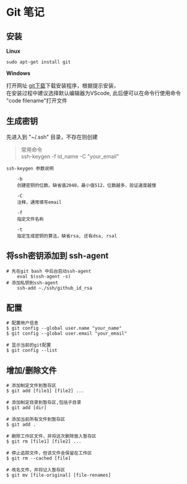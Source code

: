 # Git 笔记
## 安装
**Linux**
~~~
sudo apt-get install git
~~~
**Windows**     

打开网址 [git下载](http://git-scm.com/download/win)下载安装程序，根据提示安装，     
在安装过程中建议选择默认编辑器为VScode, 此后便可以在命令行使用命令 "code filename"打开文件
## 生成密钥
先进入到 "~/.ssh" 目录，不存在则创建     
> 常用命令  
> ssh-keygen -f id_name -C "your_email"
~~~
ssh-keygen 参数说明

    -b
    创建密钥的位数。缺省值2048，最小值512，位数越多，验证速度越慢

    -C
    注释，通常填写email

    -f 
    指定文件名称
    
    -t
    指定生成密钥的算法，缺省rsa, 还有dsa, rsal
~~~
## 将ssh密钥添加到 ssh-agent

~~~
# 先在git bash 中后台启动ssh-agent
    eval $(ssh-agent -s)
# 添加私钥到ssh-agent
    ssh-add ~./ssh/github_id_rsa
~~~

## 配置
~~~
# 配置用户信息
$ git config --global user.name "your_name"
$ git config --global user.email "your_email"

# 显示当前的git配置
$ git config --list
~~~
## 增加/删除文件
~~~
# 添加制定文件到暂存区
$ git add [file1] [file2] ...

# 添加制定目录到暂存区,包括子目录
$ git add [dir]

# 添加当前所有文件到暂存区
$ git add .

# 删除工作区文件，并将这次删除放入暂存区
$ git rm [file1] [file2] ...

# 停止追踪文件，但该文件会保留在工作区
$ git rm --cached [file]

# 改名文件，并将记入暂存区
$ git mv [file-original] [file-renames]
~~~
